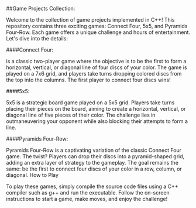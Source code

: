 ##Game Projects Collection:

Welcome to the collection of game projects implemented in C++! This repository contains three exciting games: Connect Four, 5x5, and Pyramids Four-Row. Each game offers a unique challenge and hours of entertainment. Let's dive into the details:

####Connect Four:

is a classic two-player game where the objective is to be the first to form a horizontal, vertical, or diagonal line of four discs of your color. The game is played on a 7x6 grid, and players take turns dropping colored discs from the top into the columns. The first player to connect four discs wins!

####5x5:

5x5 is a strategic board game played on a 5x5 grid. Players take turns placing their pieces on the board, aiming to create a horizontal, vertical, or diagonal line of five pieces of their color. The challenge lies in outmaneuvering your opponent while also blocking their attempts to form a line.

####Pyramids Four-Row:

Pyramids Four-Row is a captivating variation of the classic Connect Four game. The twist? Players can drop their discs into a pyramid-shaped grid, adding an extra layer of strategy to the gameplay. The goal remains the same: be the first to connect four discs of your color in a row, column, or diagonal.
How to Play

To play these games, simply compile the source code files using a C++ compiler such as g++ and run the executable. Follow the on-screen instructions to start a game, make moves, and enjoy the challenge!
